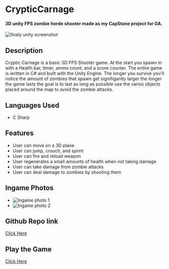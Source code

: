 # CrypticCarnage 

#### 3D unity FPS zombie horde shooter made as my CapStone project for GA. 
<img src = "Screenshot 2024-03-04 at 7.05.26 PM (2).png" alt = "finaly unity screenshot">


## Description 
Cryptic Carnage is a basic 3D FPS Shooter game. At the start you spawn in with a Heatlh bar, timer, ammo count, and a score counter. The entire game is written in C# and built with the Unity Engine.
The longer you survive you'll notice the amount of zombies that spawn get signifigantly larger the longer the game lasts the goal is to last as long as possible use the varios objects placed around the map to avoid the zombie attacks. 

## <a name ="languagesIused"></a>Languages Used 
* C Sharp 


## Features 
* User can move on a 3D plane 
* User can jump, crouch, and sprint
* User can fire and reload weapon 
* User regenerates a small amounts of health when not taking damage 
* User can take damage from zombie attacks 
* User can deal damage to zombies by shooting them 

## Ingame Photos 
* <img src ="Screenshot 2024-03-04 at 7.11.51 PM.png" alt= "Ingame photo 1 ">
* <img src ="Screenshot 2024-03-04 at 7.12.28 PM.png" alt= "Ingame photo 2">
## Github Repo link 
<a href="https://github.com/Johnny3140/Cryptic-Carnage">Click Here</a>

## Play the Game 
<a href="https://simmer.io/@Johnathan_Lopez/cryptic-carnage">Click Here</a>


